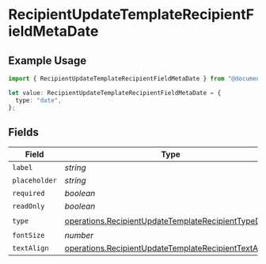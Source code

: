 # RecipientUpdateTemplateRecipientFieldMetaDate

## Example Usage

```typescript
import { RecipientUpdateTemplateRecipientFieldMetaDate } from "@documenso/sdk-typescript/models/operations";

let value: RecipientUpdateTemplateRecipientFieldMetaDate = {
  type: "date",
};
```

## Fields

| Field                                                                                                                          | Type                                                                                                                           | Required                                                                                                                       | Description                                                                                                                    |
| ------------------------------------------------------------------------------------------------------------------------------ | ------------------------------------------------------------------------------------------------------------------------------ | ------------------------------------------------------------------------------------------------------------------------------ | ------------------------------------------------------------------------------------------------------------------------------ |
| `label`                                                                                                                        | *string*                                                                                                                       | :heavy_minus_sign:                                                                                                             | N/A                                                                                                                            |
| `placeholder`                                                                                                                  | *string*                                                                                                                       | :heavy_minus_sign:                                                                                                             | N/A                                                                                                                            |
| `required`                                                                                                                     | *boolean*                                                                                                                      | :heavy_minus_sign:                                                                                                             | N/A                                                                                                                            |
| `readOnly`                                                                                                                     | *boolean*                                                                                                                      | :heavy_minus_sign:                                                                                                             | N/A                                                                                                                            |
| `type`                                                                                                                         | [operations.RecipientUpdateTemplateRecipientTypeDate](../../models/operations/recipientupdatetemplaterecipienttypedate.md)     | :heavy_check_mark:                                                                                                             | N/A                                                                                                                            |
| `fontSize`                                                                                                                     | *number*                                                                                                                       | :heavy_minus_sign:                                                                                                             | N/A                                                                                                                            |
| `textAlign`                                                                                                                    | [operations.RecipientUpdateTemplateRecipientTextAlign4](../../models/operations/recipientupdatetemplaterecipienttextalign4.md) | :heavy_minus_sign:                                                                                                             | N/A                                                                                                                            |